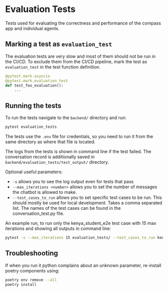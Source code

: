 # Evaluation Tests

Tests used for evaluating the correctness and performance of the
compass app and individual agents.

## Marking a test as `evaluation_test`

The evaluation tests are very slow and most of them should not be run in the CI/CD. To exclude them from the CI/CD
pipeline,
mark the test as `evaluation_test` in the test function definition.

```python
@pytest.mark.asyncio
@pytest.mark.evaluation_test
def test_foo_evaluation():
    ...
```

## Running the tests

To run the tests navigate to the `backend/` directory and run:

```bash
pytest evaluation_tests
```

The tests use the `.env` file for credentials, so you need to run it from the same directory as where that file is
located.

The logs from the tests is shown in command line if the test failed. The conversation record is additionally saved
in `backend/evaluation_tests/test_output/` directory.

Optional useful parameters:

- `-s` allows you to see the log output even for tests that pass
- `--max_iterations <number>` allows you to set the number of messages the chatbot is allowed to make.
- `--test_cases_to_run` allows you to set specific test cases to be run. This should mostly be used for local
  development. Takes a comma separated list. The names of the test cases can be found in the conversation_test.py file.

An example run, to run only the kenya_student_e2e test case with 15 max iterations and showing all outputs in command line:
```bash
pytest -s --max_iterations 15 evaluation_tests/ --test_cases_to_run kenya_student_e2e
```

## Troubleshooting

If when you run it python complains about an unknown parameter, re-install poetry components using:

```bash
poetry env remove --all
poetry install
```
